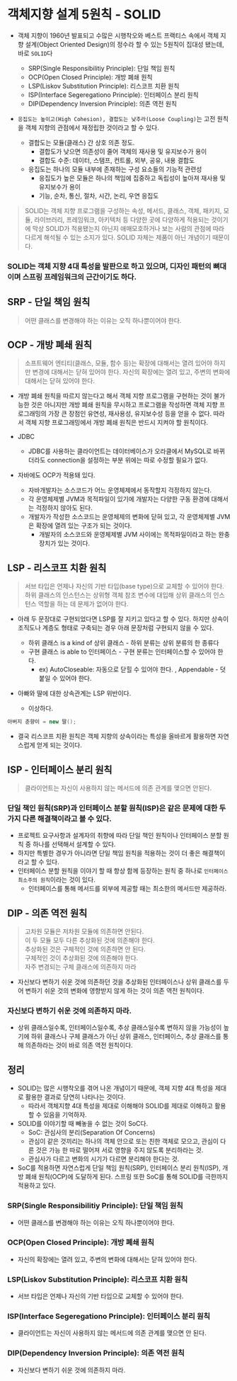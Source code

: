 # 객체지향 설계 5원칙 - SOLID
- 객체 지향이 1960년 발표되고 수많은 시행착오와 베스트 프랙티스 속에서 객체 지향 설계(Object Oriented Design)의 정수라 할 수 있는 5원칙이 집대성 됐는데, 바로 `SOLID`다
    - SRP(Single Responsibilitiy Principle): 단일 책임 원칙
    - OCP(Open Closed Principle): 개방 폐쇄 원칙
    - LSP(Liskov Substitution Principle): 리스코프 치환 원칙
    - ISP(Interface Segeregationo Principle): 인터페이스 분리 원칙
    - DIP(Dependency Inversion Principle): 의존 역전 원칙

- `응집도는 높이고(High Cohesion), 결합도는 낮추라(Loose Coupling)`는 고전 원칙을 객체 지향의 관점에서 재정립한 것이라고 할 수 있다.
    - 결합도는 모듈(클래스) 간 상호 의존 정도.
        - 결합도가 낮으면 의존성이 줄어 객체의 재사용 및 유지보수가 용이
        - 결합도 수준: 데이터, 스탬프, 컨트롤, 외부, 공유, 내용 결합도
    - 응집도는 하나의 모듈 내부에 존재하는 구성 요소들의 기능적 관련성
        - 응집도가 높은 모듈은 하나의 책임에 집중하고 독립성이 높아져 재사용 및 유지보수가 용이
        - 기능, 순차, 통신, 절차, 시간, 논리, 우연 응집도

> SOLID는 객체 지향 프로그램을 구성하는 속성, 메서드, 클래스, 객체, 패키지, 모듈, 라이브러리, 프레임워크, 아키텍처 등 다양한 곳에 다양하게 적용되는 것이기에 막상 SOLID가 적용됐는지 아닌지 애매모호하거나 보는 사람의 관점에 따라 다르게 해석될 수 있는 소지가 있다. SOLID 자체는 제품이 아닌 개념이기 때문이다.

### SOLID는 객체 지향 4대 특성을 발판으로 하고 있으며, 디자인 패턴의 뼈대이며 스프링 프레임워크의 근간이기도 하다.

## SRP - 단일 책임 원칙
> 어떤 클래스를 변경해야 하는 이유는 오직 하나뿐이어야 한다.

## OCP - 개방 폐쇄 원칙
> 소프트웨어 엔티티(클래스, 모듈, 함수 등)는 확장에 대해서는 열려 있어야 하지만 변경에 대해서는 닫혀 있어야 한다.
> 자신의 확장에는 열려 있고, 주변의 변화에 대해서는 닫혀 있어야 한다.

- 개방 폐쇄 원칙을 따르지 않는다고 해서 객체 지향 프로그램을 구현하는 것이 불가능한 것은 아니지만 개방 폐쇄 원칙을 무시하고 프로그램을 작성하면 객체 지향 프로그래밍의 가장 큰 장점인 유연성, 재사용성, 유지보수성 등을 얻을 수 없다. 따라서 객체 지향 프로그래밍에서 개방 폐쇄 원칙은 반드시 지켜야 할 원칙이다.

- JDBC
    - JDBC를 사용하는 클라이언트는 데이터베이스가 오라클에서 MySQL로 바뀌더라도 connection을 설정하는 부분 위에는 따로 수정할 필요가 없다.

- 자바에도 OCP가 적용돼 있다.
    - 자바개발자는 소스코드가 어느 운영체제에서 동작할지 걱정하지 않는다.
    - 각 운영체제별 JVM과 목적파일이 있기에 개발자는 다양한 구동 환경에 대해서는 걱정하지 않아도 된다.
    - 개발자가 작성한 소스코드는 운영체제의 변화에 닫혀 있고, 각 운영체제별 JVM은 확장에 열려 있는 구조가 되는 것이다.
        - 개발자의 소스코드와 운영체제별 JVM 사이에는 목적파일이라고 하는 완충 장치가 있는 것이다.

## LSP - 리스코프 치환 원칙
> 서브 타입은 언제나 자신의 기반 타입(base type)으로 교체할 수 있어야 한다.
> 하위 클래스의 인스턴스는 상위형 객체 참조 변수에 대입해 상위 클래스의 인스턴스 역할을 하는 데 문제가 없어야 한다.

- 아래 두 문장대로 구현되었다면 LSP를 잘 지키고 있다고 할 수 있다. 하지만 상속이 조직도나 계층도 형태로 구축되는 경우 아래 문장처럼 구현되지 않을 수 있다.
    - 하위 클래스 is a kind of 상위 클래스 - 하위 분류는 상위 분류의 한 종류다
    - 구현 클래스 is able to 인터페이스 - 구현 분류는 인터페이스할 수 있어야 한다.
        - ex) AutoCloseable: 자동으로 닫힐 수 있어야 한다. , Appendable - 덧붙일 수 있어야 한다.

- 아빠와 딸에 대한 상속관계는 LSP 위반이다.
    - 이상하다.
``` java
아버지 춘향이 = new 딸();
```

- 결국 리스코프 치환 원칙은 객체 지향의 상속이라는 특성을 올바르게 활용하면 자연스럽게 얻게 되는 것이다.

## ISP - 인터페이스 분리 원칙
> 클라이언트는 자신이 사용하지 않는 메서드에 의존 관계를 맺으면 안된다.

### 단일 책인 원칙(SRP)과 인터페이스 분할 원칙(ISP)은 같은 문제에 대한 두 가지 다른 해결책이라고 볼 수 있다.

- 프로젝트 요구사항과 설계자의 취향에 따라 단일 책인 원칙이나 인터페이스 분할 원칙 중 하나를 선택해서 설계할 수 있다.
- 하지만 특별한 경우가 아니라면 단일 책임 원칙을 적용하는 것이 더 좋은 해결책이라고 할 수 있다.
- 인터페이스 분할 원칙을 이야기 할 때 항상 함께 등장하는 원칙 중 하나로 `인터페이스 최소주의 원칙`이라는 것이 있다.
    - 인터페이스를 통해 메서드를 외부에 제공할 때는 최소한의 메서드만 제공하라.

## DIP - 의존 역전 원칙
> 고차원 모듈은 저차원 모듈에 의존하면 안된다. <br>
> 이 두 모듈 모두 다른 추상화된 것에 의존해야 한다. <br>
> 추상화된 것은 구체적인 것에 의존하면 안 된다. <br>
> 구체적인 것이 추상화된 것에 의존해야 한다. <br>
> 자주 변경되는 구체 클래스에 의존하지 마라

- 자신보다 변하기 쉬운 것에 의존하던 것을 추상화된 인터페이스나 상위 클래스를 두어 변하기 쉬운 것의 변화에 영향받지 않게 하는 것이 의존 역전 원칙이다.

### 자신보다 변하기 쉬운 것에 의존하지 마라.

- 상위 클래스일수록, 인터페이스일수록, 추상 클래스일수록 변하지 않을 가능성이 높기에 하위 클래스나 구체 클래스가 아닌 상위 클래스, 인터페이스, 추상 클래스를 통해 의존하라는 것이 바로 의존 역전 원칙이다.

## 정리
- SOLID는 많은 시행착오를 겪어 나온 개념이기 때문에, 객체 지향 4대 특성을 제대로 활용한 결과로 당연히 나타나는 것이다.
    - 따라서 객체지향 4대 특성을 제대로 이해해야 SOLID를 제대로 이해하고 활용할 수 있음을 기억하자.
- SOLID를 이야기할 때 빼놓을 수 없는 것이 SoC다.
    - SoC: 관심사의 분리(Separation Of Concerns)
    - 관심이 같은 것끼리는 하나의 객체 안으로 또는 친한 객체로 모으고, 관심이 다른 것은 가능 한 따로 떨어져 서로 영향을 주지 않도록 분리하라는 것.
    - 관심사가 다르고 변화의 시기가 다르면 분리해야 한다는 것.
- SoC를 적용하면 자연스럽게 단일 책임 원칙(SRP), 인터페이스 분리 원칙(ISP), 개방 폐쇄 원칙(OCP)에 도달하게 된다. 스프링 또한 SoC를 통해 SOLID를 극한까지 적용하고 있다.

### SRP(Single Responsibilitiy Principle): 단일 책임 원칙
- 어떤 클래스를 변경해야 하는 이유는 오직 하나뿐이어야 한다.
### OCP(Open Closed Principle): 개방 폐쇄 원칙
- 자신의 확장에는 열려 있고, 주변의 변화에 대해서는 닫혀 있어야 한다.
### LSP(Liskov Substitution Principle): 리스코프 치환 원칙
- 서브 타입은 언제나 자신의 기반 타입으로 교체할 수 있어야 한다.
### ISP(Interface Segeregationo Principle): 인터페이스 분리 원칙
- 클라이언트는 자신이 사용하지 않는 메서드에 의존 관계를 맺으면 안 된다.
### DIP(Dependency Inversion Principle): 의존 역전 원칙
- 자신보다 변하기 쉬운 것에 의존하지 마라.
